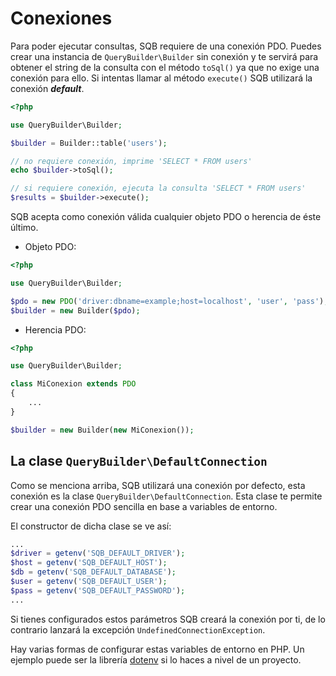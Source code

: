# Conexiones

Para poder ejecutar consultas, SQB requiere de una conexión PDO. Puedes crear una instancia de `QueryBuilder\Builder` sin conexión y te servirá para obtener el string de la consulta con el método `toSql()` ya que no exige una conexión para ello. Si intentas llamar al método `execute()` SQB utilizará la conexión <b>*default*</b>.
 
```php
<?php

use QueryBuilder\Builder;

$builder = Builder::table('users');

// no requiere conexión, imprime 'SELECT * FROM users'
echo $builder->toSql();

// si requiere conexión, ejecuta la consulta 'SELECT * FROM users'
$results = $builder->execute();
``` 
 
SQB acepta como conexión válida cualquier objeto PDO o herencia de éste último.

- Objeto PDO:

```php
<?php

use QueryBuilder\Builder;

$pdo = new PDO('driver:dbname=example;host=localhost', 'user', 'pass');
$builder = new Builder($pdo);
```

- Herencia PDO:

```php
<?php

use QueryBuilder\Builder;

class MiConexion extends PDO
{
    ...
}

$builder = new Builder(new MiConexion());
```

## La clase `QueryBuilder\DefaultConnection`

Como se menciona arriba, SQB utilizará una conexión por defecto, esta conexión es la clase `QueryBuilder\DefaultConnection`. Esta clase te permite crear una conexión PDO sencilla en base a variables de entorno.

El constructor de dicha clase se ve así:

```php
...
$driver = getenv('SQB_DEFAULT_DRIVER');
$host = getenv('SQB_DEFAULT_HOST');
$db = getenv('SQB_DEFAULT_DATABASE');
$user = getenv('SQB_DEFAULT_USER');
$pass = getenv('SQB_DEFAULT_PASSWORD');
...
```

Si tienes configurados estos parámetros SQB creará la conexión por ti, de lo contrario lanzará la excepción `UndefinedConnectionException`.

Hay varias formas de configurar estas variables de entorno en PHP. Un ejemplo puede ser la librería [dotenv](https://github.com/vlucas/phpdotenv) si lo haces a nivel de un proyecto.
